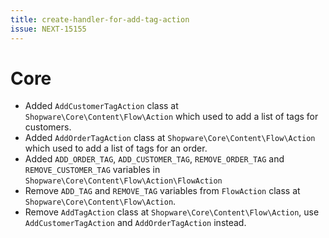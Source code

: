 ```yaml
---
title: create-handler-for-add-tag-action
issue: NEXT-15155
---
```

# Core
* Added `AddCustomerTagAction` class at `Shopware\Core\Content\Flow\Action` which used to add a list of tags for customers.
* Added `AddOrderTagAction` class at `Shopware\Core\Content\Flow\Action` which used to add a list of tags for an order.
* Added `ADD_ORDER_TAG`, `ADD_CUSTOMER_TAG`, `REMOVE_ORDER_TAG` and `REMOVE_CUSTOMER_TAG` variables in `Shopware\Core\Content\Flow\Action\FlowAction`
* Remove `ADD_TAG` and `REMOVE_TAG` variables from `FlowAction` class at `Shopware\Core\Content\Flow\Action`.
* Remove `AddTagAction` class at `Shopware\Core\Content\Flow\Action`, use `AddCustomerTagAction` and `AddOrderTagAction` instead.
